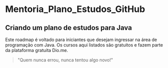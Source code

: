 # Mentoria_Plano_Estudos_GitHub

## Criando um plano de estudos para Java

Este roadmap é voltado para iniciantes que desejam ingressar na área de programação com Java. Os cursos aqui listados são gratuitos e fazem parte da plataforma gratuita Dio.me.

> "Quem nunca errou, nunca tentou algo novo!"

<!-- >
